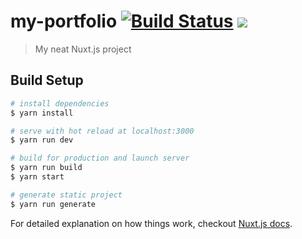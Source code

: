 # my-portfolio [![Build Status](https://travis-ci.org/nisshii0313/nisshii.dev.svg?branch=master)](https://travis-ci.org/nisshii0313/nisshii.dev) ![](https://github.com/nisshii0313/nisshii.dev/workflows/Deploy/badge.svg)

> My neat Nuxt.js project

## Build Setup

``` bash
# install dependencies
$ yarn install

# serve with hot reload at localhost:3000
$ yarn run dev

# build for production and launch server
$ yarn run build
$ yarn start

# generate static project
$ yarn run generate
```

For detailed explanation on how things work, checkout [Nuxt.js docs](https://nuxtjs.org).
